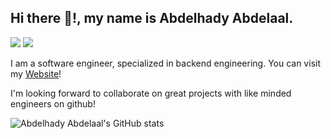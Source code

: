## Hi there 👋!, my name is Abdelhady Abdelaal.

[![](https://img.shields.io/badge/-@abdelhady-abdelaal-%23181717?style=flat-square&logo=github)](https://github.com/abdelhady-abdelaal)
[![](https://img.shields.io/badge/-abdelhady-abdelaal-blue?style=flat-square&logo=Linkedin&logoColor=white&link=https://www.linkedin.com/in/abdelhady-abdelaal/)](https://www.linkedin.com/in/abdelhady-abdelaal/)

I am a software engineer, specialized in backend engineering.
You can visit my [Website](https://abdelhady-abdelaal.me)!

I'm looking forward to collaborate on great projects with like minded engineers on github!

![Abdelhady Abdelaal's GitHub stats](https://github-readme-stats.vercel.app/api?username=abdelhady-abdelaal&show_icons=true&theme=transparent)
